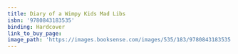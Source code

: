 ```yaml
---
title: Diary of a Wimpy Kids Mad Libs
isbn: '9780843183535'
binding: Hardcover
link_to_buy_page:
image_path: 'https://images.booksense.com/images/535/183/9780843183535.jpg'
---
```


